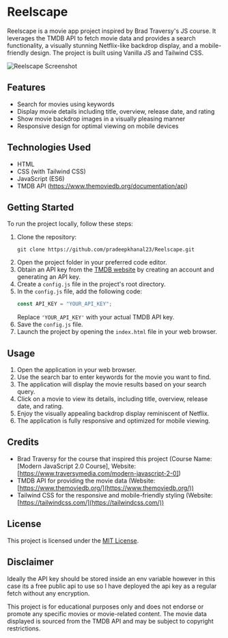 # Reelscape

Reelscape is a movie app project inspired by Brad Traversy's JS course. It leverages the TMDB API to fetch movie data and provides a search functionality, a visually stunning Netflix-like backdrop display, and a mobile-friendly design. The project is built using Vanilla JS and Tailwind CSS.

![Reelscape Screenshot](/images/reelscape.png)

## Features

- Search for movies using keywords
- Display movie details including title, overview, release date, and rating
- Show movie backdrop images in a visually pleasing manner
- Responsive design for optimal viewing on mobile devices

## Technologies Used

- HTML
- CSS (with Tailwind CSS)
- JavaScript (ES6)
- TMDB API (https://www.themoviedb.org/documentation/api)

## Getting Started

To run the project locally, follow these steps:

1. Clone the repository:
   ```
   git clone https://github.com/pradeepkhanal23/Reelscape.git
   ```
2. Open the project folder in your preferred code editor.
3. Obtain an API key from the [TMDB website](https://www.themoviedb.org/documentation/api) by creating an account and generating an API key.
4. Create a `config.js` file in the project's root directory.
5. In the `config.js` file, add the following code:
   ```javascript
   const API_KEY = "YOUR_API_KEY";
   ```
   Replace `'YOUR_API_KEY'` with your actual TMDB API key.
6. Save the `config.js` file.
7. Launch the project by opening the `index.html` file in your web browser.

## Usage

1. Open the application in your web browser.
2. Use the search bar to enter keywords for the movie you want to find.
3. The application will display the movie results based on your search query.
4. Click on a movie to view its details, including title, overview, release date, and rating.
5. Enjoy the visually appealing backdrop display reminiscent of Netflix.
6. The application is fully responsive and optimized for mobile viewing.

## Credits

- Brad Traversy for the course that inspired this project (Course Name: [Modern JavaScript 2.0 Course], Website: [https://www.traversymedia.com/modern-javascript-2-0])
- TMDB API for providing the movie data (Website: [https://www.themoviedb.org/](https://www.themoviedb.org/))
- Tailwind CSS for the responsive and mobile-friendly styling (Website: [https://tailwindcss.com/](https://tailwindcss.com/))

## License

This project is licensed under the [MIT License](LICENSE).

## Disclaimer

Ideally the API key should be stored inside an env variable however in this case its a free public api to use so I have deployed the api key as a regular fetch without any encryption.

This project is for educational purposes only and does not endorse or promote any specific movies or movie-related content. The movie data displayed is sourced from the TMDB API and may be subject to copyright restrictions.
